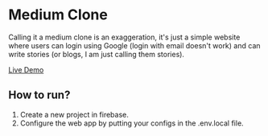 # Medium Clone

Calling it a medium clone is an exaggeration, it's just a simple website where users can login using Google (login with email doesn't work) and can write stories (or blogs, I am just calling them stories).

[Live Demo](https://medium-clone-dev-e3730.web.app/)

## How to run?
1. Create a new project in firebase.
2. Configure the web app by putting your configs in the .env.local file.
